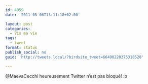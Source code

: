 ```yaml
---
id: 4059
date: '2011-05-06T13:11:18+02:00'

layout: post
categories:
  - Vis ma vie
tags:
  - tweet
format: status
publish_social: no
guid: 'http://tweets.local/?birdsite_tweet=66490220375318528'

---
```


@MaevaCecchi heureusement Twitter n’est pas bloqué! :p